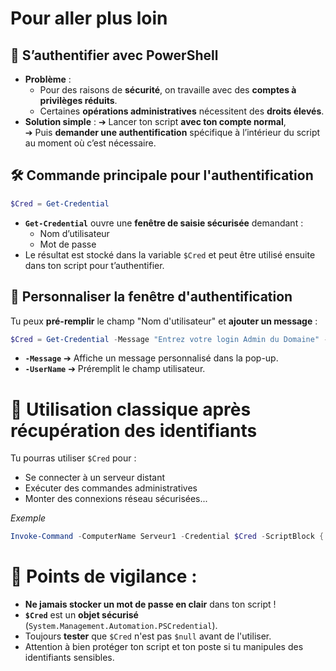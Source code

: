 # Pour aller plus loin

## 🔐 S’authentifier avec PowerShell

- **Problème** :
    - Pour des raisons de **sécurité**, on travaille avec des **comptes à privilèges réduits**.
    - Certaines **opérations administratives** nécessitent des **droits élevés**.
- **Solution simple** : ➔ Lancer ton script **avec ton compte normal**,  
    ➔ Puis **demander une authentification** spécifique à l’intérieur du script au moment où c’est nécessaire.

## 🛠️ Commande principale pour l'authentification

```powershell
$Cred = Get-Credential
```

- **`Get-Credential`** ouvre une **fenêtre de saisie sécurisée** demandant :
    - Nom d’utilisateur
    - Mot de passe
- Le résultat est stocké dans la variable `$Cred` et peut être utilisé ensuite dans ton script pour t’authentifier.

## 🎨 Personnaliser la fenêtre d'authentification

Tu peux **pré-remplir** le champ "Nom d'utilisateur" et **ajouter un message** :
```powershell
$Cred = Get-Credential -Message "Entrez votre login Admin du Domaine" -UserName "eni\Administrator"
```

- **`-Message`** ➔ Affiche un message personnalisé dans la pop-up.
- **`-UserName`** ➔ Préremplit le champ utilisateur.

# 📢 Utilisation classique après récupération des identifiants

Tu pourras utiliser `$Cred` pour :
- Se connecter à un serveur distant
- Exécuter des commandes administratives
- Monter des connexions réseau sécurisées...

*Exemple*
```powershell
Invoke-Command -ComputerName Serveur1 -Credential $Cred -ScriptBlock { Get-Process }
```

# 🧠 Points de vigilance :

- **Ne jamais stocker un mot de passe en clair** dans ton script !
- **`$Cred`** est un **objet sécurisé** (`System.Management.Automation.PSCredential`).
- Toujours **tester** que `$Cred` n'est pas `$null` avant de l'utiliser.
- Attention à bien protéger ton script et ton poste si tu manipules des identifiants sensibles.
